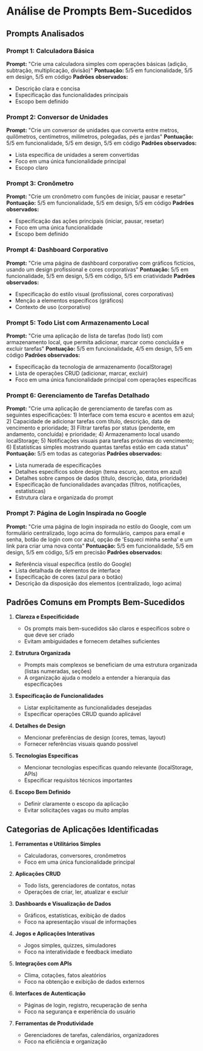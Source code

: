 # Análise de Prompts Bem-Sucedidos

## Prompts Analisados

### Prompt 1: Calculadora Básica
**Prompt:** "Crie uma calculadora simples com operações básicas (adição, subtração, multiplicação, divisão)"
**Pontuação:** 5/5 em funcionalidade, 5/5 em design, 5/5 em código
**Padrões observados:** 
- Descrição clara e concisa
- Especificação das funcionalidades principais
- Escopo bem definido

### Prompt 2: Conversor de Unidades
**Prompt:** "Crie um conversor de unidades que converta entre metros, quilômetros, centímetros, milímetros, polegadas, pés e jardas"
**Pontuação:** 5/5 em funcionalidade, 5/5 em design, 5/5 em código
**Padrões observados:**
- Lista específica de unidades a serem convertidas
- Foco em uma única funcionalidade principal
- Escopo claro

### Prompt 3: Cronômetro
**Prompt:** "Crie um cronômetro com funções de iniciar, pausar e resetar"
**Pontuação:** 5/5 em funcionalidade, 5/5 em design, 5/5 em código
**Padrões observados:**
- Especificação das ações principais (iniciar, pausar, resetar)
- Foco em uma única funcionalidade
- Escopo bem definido

### Prompt 4: Dashboard Corporativo
**Prompt:** "Crie uma página de dashboard corporativo com gráficos fictícios, usando um design profissional e cores corporativas"
**Pontuação:** 5/5 em funcionalidade, 5/5 em design, 5/5 em código, 5/5 em criatividade
**Padrões observados:**
- Especificação do estilo visual (profissional, cores corporativas)
- Menção a elementos específicos (gráficos)
- Contexto de uso (corporativo)

### Prompt 5: Todo List com Armazenamento Local
**Prompt:** "Crie uma aplicação de lista de tarefas (todo list) com armazenamento local, que permita adicionar, marcar como concluída e excluir tarefas"
**Pontuação:** 5/5 em funcionalidade, 4/5 em design, 5/5 em código
**Padrões observados:**
- Especificação da tecnologia de armazenamento (localStorage)
- Lista de operações CRUD (adicionar, marcar, excluir)
- Foco em uma única funcionalidade principal com operações específicas

### Prompt 6: Gerenciamento de Tarefas Detalhado
**Prompt:** "Crie uma aplicação de gerenciamento de tarefas com as seguintes especificações: 1) Interface com tema escuro e acentos em azul; 2) Capacidade de adicionar tarefas com título, descrição, data de vencimento e prioridade; 3) Filtrar tarefas por status (pendente, em andamento, concluída) e prioridade; 4) Armazenamento local usando localStorage; 5) Notificações visuais para tarefas próximas do vencimento; 6) Estatísticas simples mostrando quantas tarefas estão em cada status"
**Pontuação:** 5/5 em todas as categorias
**Padrões observados:**
- Lista numerada de especificações
- Detalhes específicos sobre design (tema escuro, acentos em azul)
- Detalhes sobre campos de dados (título, descrição, data, prioridade)
- Especificação de funcionalidades avançadas (filtros, notificações, estatísticas)
- Estrutura clara e organizada do prompt

### Prompt 7: Página de Login Inspirada no Google
**Prompt:** "Crie uma página de login inspirada no estilo do Google, com um formulário centralizado, logo acima do formulário, campos para email e senha, botão de login com cor azul, opção de 'Esqueci minha senha' e um link para criar uma nova conta"
**Pontuação:** 5/5 em funcionalidade, 5/5 em design, 5/5 em código, 5/5 em precisão
**Padrões observados:**
- Referência visual específica (estilo do Google)
- Lista detalhada de elementos de interface
- Especificação de cores (azul para o botão)
- Descrição da disposição dos elementos (centralizado, logo acima)

## Padrões Comuns em Prompts Bem-Sucedidos

1. **Clareza e Especificidade**
   - Os prompts mais bem-sucedidos são claros e específicos sobre o que deve ser criado
   - Evitam ambiguidades e fornecem detalhes suficientes

2. **Estrutura Organizada**
   - Prompts mais complexos se beneficiam de uma estrutura organizada (listas numeradas, seções)
   - A organização ajuda o modelo a entender a hierarquia das especificações

3. **Especificação de Funcionalidades**
   - Listar explicitamente as funcionalidades desejadas
   - Especificar operações CRUD quando aplicável

4. **Detalhes de Design**
   - Mencionar preferências de design (cores, temas, layout)
   - Fornecer referências visuais quando possível

5. **Tecnologias Específicas**
   - Mencionar tecnologias específicas quando relevante (localStorage, APIs)
   - Especificar requisitos técnicos importantes

6. **Escopo Bem Definido**
   - Definir claramente o escopo da aplicação
   - Evitar solicitações vagas ou muito amplas

## Categorias de Aplicações Identificadas

1. **Ferramentas e Utilitários Simples**
   - Calculadoras, conversores, cronômetros
   - Foco em uma única funcionalidade principal

2. **Aplicações CRUD**
   - Todo lists, gerenciadores de contatos, notas
   - Operações de criar, ler, atualizar e excluir

3. **Dashboards e Visualização de Dados**
   - Gráficos, estatísticas, exibição de dados
   - Foco na apresentação visual de informações

4. **Jogos e Aplicações Interativas**
   - Jogos simples, quizzes, simuladores
   - Foco na interatividade e feedback imediato

5. **Integrações com APIs**
   - Clima, cotações, fatos aleatórios
   - Foco na obtenção e exibição de dados externos

6. **Interfaces de Autenticação**
   - Páginas de login, registro, recuperação de senha
   - Foco na segurança e experiência do usuário

7. **Ferramentas de Produtividade**
   - Gerenciadores de tarefas, calendários, organizadores
   - Foco na eficiência e organização
